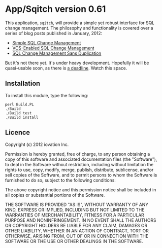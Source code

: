 App/Sqitch version 0.61
=======================

This application, `sqitch`, will provide a simple yet robust interface for SQL
change management. The philosophy and functionality is covered over a series
of blog posts published in January, 2012:

* [Simple SQL Change Management](http://justatheory.com/computers/databases/simple-sql-change-management.html)
* [VCS-Enabled SQL Change Management](http://justatheory.com/computers/databases/vcs-sql-change-management.html)
* [SQL Change Management Sans Duplication](http://justatheory.com/computers/databases/sql-change-management-sans-redundancy.html)

But it's not there yet. It's under heavy development. Hopefully it will be
quasi-usable soon, as there is
[a deadline](http://www.pgcon.org/2012/schedule/events/479.en.html). Watch
this space.

Installation
------------

To install this module, type the following:

    perl Build.PL
    ./Build
    ./Build test
    ./Build install

Licence
-------

Copyright (c) 2012 iovation Inc.

Permission is hereby granted, free of charge, to any person obtaining a copy
of this software and associated documentation files (the "Software"), to deal
in the Software without restriction, including without limitation the rights
to use, copy, modify, merge, publish, distribute, sublicense, and/or sell
copies of the Software, and to permit persons to whom the Software is
furnished to do so, subject to the following conditions:

The above copyright notice and this permission notice shall be included in all
copies or substantial portions of the Software.

THE SOFTWARE IS PROVIDED "AS IS", WITHOUT WARRANTY OF ANY KIND, EXPRESS OR
IMPLIED, INCLUDING BUT NOT LIMITED TO THE WARRANTIES OF MERCHANTABILITY,
FITNESS FOR A PARTICULAR PURPOSE AND NONINFRINGEMENT. IN NO EVENT SHALL THE
AUTHORS OR COPYRIGHT HOLDERS BE LIABLE FOR ANY CLAIM, DAMAGES OR OTHER
LIABILITY, WHETHER IN AN ACTION OF CONTRACT, TORT OR OTHERWISE, ARISING FROM,
OUT OF OR IN CONNECTION WITH THE SOFTWARE OR THE USE OR OTHER DEALINGS IN THE
SOFTWARE.

